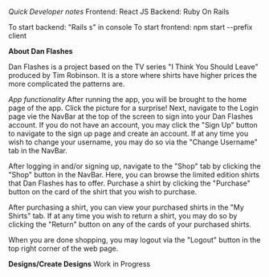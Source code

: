 *Quick Developer notes*
Frontend: React JS
Backend: Ruby On Rails

To start backend: "Rails s" in console
To start frontend: npm start --prefix client


**About Dan Flashes**

Dan Flashes is a project based on the TV series "I Think You Should Leave" produced by Tim Robinson.
It is a store where shirts have higher prices the more complicated the patterns are. 

*App functionality*
After running the app, you will be brought to the home page of the app. Click the picture for a surprise! Next, navigate to the Login page vie the NavBar at the top of the screen to sign into your Dan Flashes account. If you do not have an account, you may click the "Sign Up" button to navigate to the sign up page and create an account. If at any time you wish to change your username, you may do so via the "Change Username" tab in the NavBar.

After logging in and/or signing up, navigate to the "Shop" tab by clicking the "Shop" button in the NavBar. Here, you can browse the limited edition shirts that Dan Flashes has to offer. Purchase a shirt by clicking the "Purchase" button on the card of the shirt that you wish to purchase.

After purchasing a shirt, you can view your purchased shirts in the "My Shirts" tab. If at any time you wish to return a shirt, you may do so by clicking the "Return" button on any of the cards of your purchased shirts.

When you are done shopping, you may logout via the "Logout" button in the top right corner of the web page.

**Designs/Create Designs**
Work in Progress